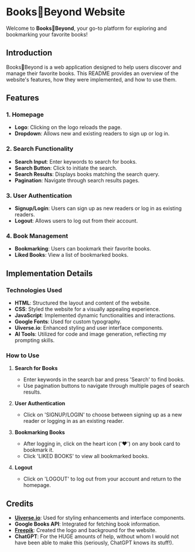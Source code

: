 # Books🦇Beyond Website

Welcome to **Books🦇Beyond**, your go-to platform for exploring and bookmarking your favorite books!

## Introduction

Books🦇Beyond is a web application designed to help users discover and manage their favorite books. This README provides an overview of the website's features, how they were implemented, and how to use them.

## Features

### 1. Homepage
- **Logo**: Clicking on the logo reloads the page.
- **Dropdown**: Allows new and existing readers to sign up or log in.

### 2. Search Functionality
- **Search Input**: Enter keywords to search for books.
- **Search Button**: Click to initiate the search.
- **Search Results**: Displays books matching the search query.
- **Pagination**: Navigate through search results pages.

### 3. User Authentication
- **Signup/Login**: Users can sign up as new readers or log in as existing readers.
- **Logout**: Allows users to log out from their account.

### 4. Book Management
- **Bookmarking**: Users can bookmark their favorite books.
- **Liked Books**: View a list of bookmarked books.

## Implementation Details

### Technologies Used
- **HTML**: Structured the layout and content of the website.
- **CSS**: Styled the website for a visually appealing experience.
- **JavaScript**: Implemented dynamic functionalities and interactions.
- **Google Fonts**: Used for custom typography.
- **Uiverse.io**: Enhanced styling and user interface components.
- **AI Tools**: Utilized for code and image generation, reflecting my prompting skills.

### How to Use

1. **Search for Books**
   - Enter keywords in the search bar and press 'Search' to find books.
   - Use pagination buttons to navigate through multiple pages of search results.

2. **User Authentication**
   - Click on 'SIGNUP/LOGIN' to choose between signing up as a new reader or logging in as an existing reader.

3. **Bookmarking Books**
   - After logging in, click on the heart icon ('❤️') on any book card to bookmark it.
   - Click 'LIKED BOOKS' to view all bookmarked books.

4. **Logout**
   - Click on 'LOGOUT' to log out from your account and return to the homepage.

## Credits

- **[Uiverse.io](https://uiverse.io/)**: Used for styling enhancements and interface components.
- **Google Books API**: Integrated for fetching book information.
- **[Freepik](https://www.freepik.com)**: Created the logo and background for the website.
- **ChatGPT**: For the HUGE amounts of help, without whom I would not have been able to make this (seriously, ChatGPT knows its stuff!).


